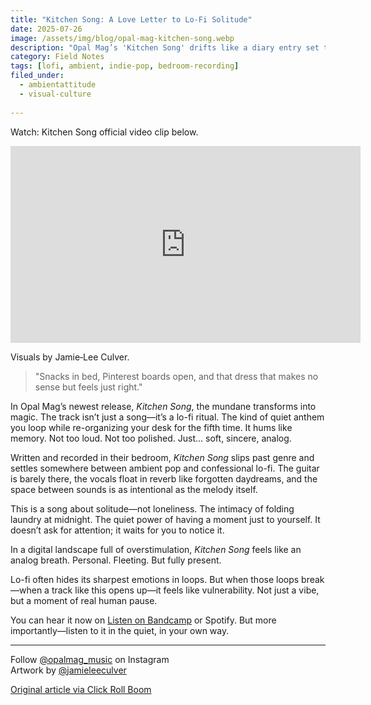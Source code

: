 ```yaml
---
title: "Kitchen Song: A Love Letter to Lo-Fi Solitude"
date: 2025-07-26
image: /assets/img/blog/opal-mag-kitchen-song.webp
description: "Opal Mag’s 'Kitchen Song' drifts like a diary entry set to reverb—ambient pop made for quiet rituals, soft solitude, and lo-fi stillness."
category: Field Notes
tags: [lofi, ambient, indie-pop, bedroom-recording]
filed_under:
  - ambientattitude
  - visual-culture
  
---
```


Watch: Kitchen Song official video clip below.
<iframe width="560" height="315" src="https://www.youtube.com/embed/VU9t3S7Nhb4?si=HEhwVqrc1NdYor3j&amp;clip=Ugkx--0zTUpBGLEHwcI59ecOZp9UqW9mdIKg&amp;clipt=EMVZGLWjAQ" title="YouTube video player" frameborder="0" allow="accelerometer; autoplay; clipboard-write; encrypted-media; gyroscope; picture-in-picture; web-share" referrerpolicy="strict-origin-when-cross-origin" allowfullscreen></iframe>
<p class="image-caption">Visuals by Jamie‑Lee Culver.</p>

> "Snacks in bed, Pinterest boards open, and that dress that makes no sense but feels just right."

In Opal Mag’s newest release, *Kitchen Song*, the mundane transforms into magic. The track isn’t just a song—it’s a lo-fi ritual. The kind of quiet anthem you loop while re-organizing your desk for the fifth time. It hums like memory. Not too loud. Not too polished. Just… soft, sincere, analog.

Written and recorded in their bedroom, *Kitchen Song* slips past genre and settles somewhere between ambient pop and confessional lo-fi. The guitar is barely there, the vocals float in reverb like forgotten daydreams, and the space between sounds is as intentional as the melody itself.

This is a song about solitude—not loneliness. The intimacy of folding laundry at midnight. The quiet power of having a moment just to yourself. It doesn’t ask for attention; it waits for you to notice it.

In a digital landscape full of overstimulation, *Kitchen Song* feels like an analog breath. Personal. Fleeting. But fully present.

Lo-fi often hides its sharpest emotions in loops. But when those loops break—when a track like this opens up—it feels like vulnerability. Not just a vibe, but a moment of real human pause.


You can hear it now on <a href="https://opalmag.bandcamp.com/track/kitchen-song" target="_blank">Listen on Bandcamp</a> or Spotify. But more importantly—listen to it in the quiet, in your own way.

---
Follow <a href="https://instagram.com/opalmag_music" target="_blank">@opalmag_music</a> on Instagram<br>
Artwork by <a href="https://instagram.com/jamieleeculver" target="_blank">@jamieleeculver</a>


<a href="https://www.clickrollboom.co.uk/news/opal-mag-releases-new-track-kitchen-song" target="_blank">Original article via Click Roll Boom</a>


